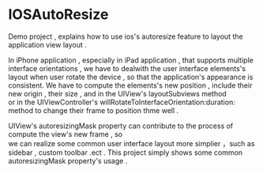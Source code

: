IOSAutoResize
=============
Demo project , explains how to use ios's autoresize feature to layout the application view layout .   

In iPhone application , especially in iPad application , that supports multiple interface orientations , we have to dealwith the user interface elements's layout when user rotate the device , so that the application's appearance is consistent.
We have to compute the elements's new position , include their new origin , their size , and in the UIView's layoutSubviews method  
or in the UIViewController's willRotateToInterfaceOrientation:duration: method to change their frame to position thme well .   

UIView's autoresizingMask property can contribute to the process of compute the view's new frame , so  
we can realize some common user interface layout more simplier ，such as sidebar , custom toolbar .ect .
This project simply shows some common autoresizingMask property's usage .
